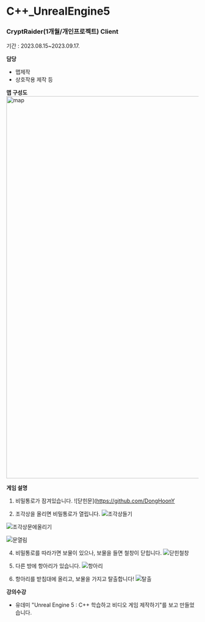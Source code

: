 # C++_UnrealEngine5

### CryptRaider(1개월/개인프로젝트) Client

기간 : 2023.08.15~2023.09.17.

**담당**

- 맵제작
- 상호작용 제작 등



**맵 구성도**
<img width="999" alt="map" src="https://github.com/DongHoonYu96/CPP_UnrealEngine/assets/50190387/316baa79-a8cc-471b-9869-9587dfcce056">




**게임 설명**
1. 비밀통로가 잠겨있습니다.
![닫힌문](https://github.com/DongHoonY

2. 조각상을 올리면 비밀통로가 열립니다.
![조각상들기](https://github.com/DongHoonYu96/CPP_UnrealEngine/assets/50190387/0a4874e2-d51f-40e7-81ec-58deb5f01ecb)

![조각상문에올리기](https://github.com/DongHoonYu96/CPP_UnrealEngine/assets/50190387/4527bcbe-2ca5-41e4-80fb-2710995c8fc0)

![문열림](https://github.com/DongHoonYu96/CPP_UnrealEngine/assets/50190387/5760dd3d-c766-4e26-b539-8ab67673dd12)


4.  비밀통로를 따라가면 보물이 있으나, 보물을 들면 철창이 닫힙니다.
![닫힌철창](https://github.com/DongHoonYu96/CPP_UnrealEngine/assets/50190387/cf168abb-18fd-46b1-ace8-4d1cd6fa9495)


5. 다른 방에 항아리가 있습니다.
![항아리](https://github.com/DongHoonYu96/CPP_UnrealEngine/assets/50190387/22d38f7f-0a53-4a21-89f2-9b9839705fd3)


6. 항아리를 받침대에 올리고, 보물을 가지고 탈출합니다!
![탈출](https://github.com/DongHoonYu96/CPP_UnrealEngine/assets/50190387/fc915a8f-b9a7-4c64-9f89-a721af385dd0)




**강의수강**

- 유데미 "Unreal Engine 5 : C++ 학습하고 비디오 게임 제작하기"를 보고 만들었습니다.
